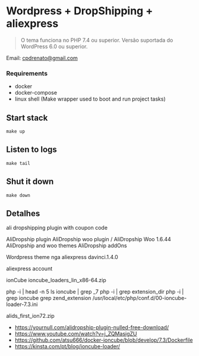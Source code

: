 # Wordpress + DropShipping + aliexpress

> O tema funciona no PHP 7.4 ou superior.
> Versão suportada do WordPress 6.0 ou superior.


Email: cpdrenato@gmail.com

### Requirements

- docker
- docker-compose
- linux shell (Make wrapper used to boot and run project tasks)

## Start stack

```
make up
```

## Listen to logs

```
make tail
```

## Shut it down

```
make down
```

## Detalhes

ali dropshipping plugin with coupon code

AliDropship plugin
AliDropship woo plugin  / AliDropship Woo 1.6.44
AliDropship and woo themes
AliDropship addOns

Wordpress theme nga aliexpress
davinci.1.4.0

aliexpress account

ionCube
ioncube_loaders_lin_x86-64.zip

php -i | head -n 5
ls ioncube | grep _7
php -i | grep extension_dir
php -i | grep ioncube
grep zend_extension /usr/local/etc/php/conf.d/00-ioncube-loader-7.3.ini



alids_first_ion72.zip
- https://yournull.com/alidropship-plugin-nulled-free-download/
- https://www.youtube.com/watch?v=j_ZQMasigZU
- https://github.com/atsu666/docker-ioncube/blob/develop/7.3/Dockerfile
- https://kinsta.com/pt/blog/ioncube-loader/